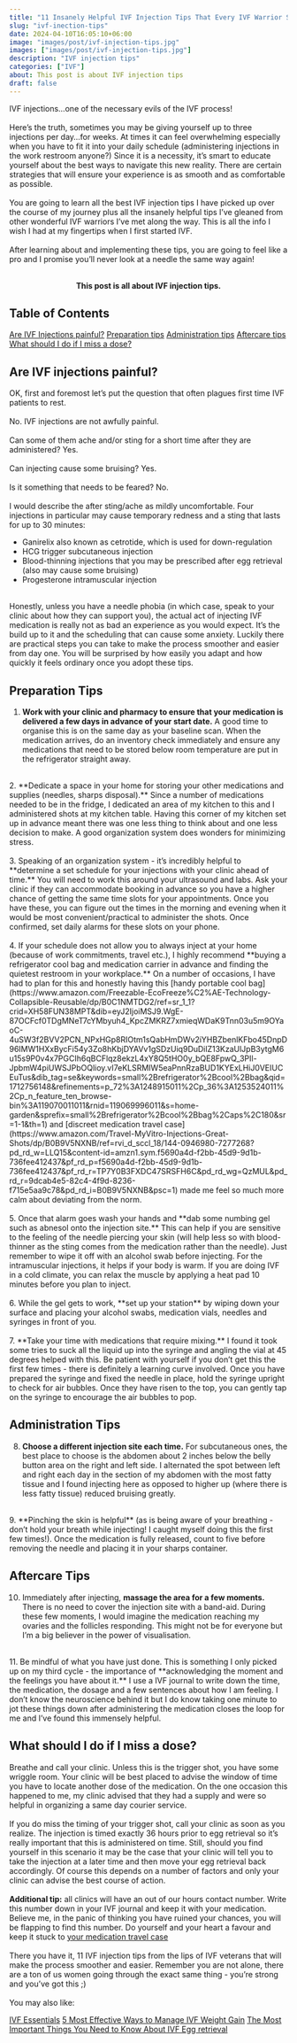 ```yaml
---
title: "11 Insanely Helpful IVF Injection Tips That Every IVF Warrior Should Know"
slug: "ivf-inection-tips"
date: 2024-04-10T16:05:10+06:00
image: "images/post/ivf-injection-tips.jpg"
images: ["images/post/ivf-injection-tips.jpg"]
description: "IVF injection tips"
categories: ["IVF"]
about: This post is about IVF injection tips
draft: false
---
```


IVF injections…one of the necessary evils of the IVF process!<br />   
Here’s the truth, sometimes you may be giving yourself up to three injections per day…for weeks. At times it can feel overwhelming especially when you have to fit it into your daily schedule (administering injections in the work restroom anyone?) Since it is a necessity, it’s smart to educate yourself about the best ways to navigate this new reality. There are certain strategies that will ensure your experience is as smooth and as comfortable as possible.<br />   
You are going to learn all the best IVF injection tips I have picked up over the course of my journey plus all the insanely helpful tips I’ve gleaned from other wonderful IVF warriors I’ve met along the way. This is all the info I wish I had at my fingertips when I first started IVF.<br />   
After learning about and implementing these tips, you are going to feel like a pro and I promise you’ll never look at a needle the same way again!<br />   
<span style="font-size:10.8em;"><div align="center">**This post is all about IVF injection tips.**</div></span>

 ## Table of Contents

  [Are IVF Injections painful?](#are-ivf-inections-painful)
  [Preparation tips](#preparation-tips)
  [Administration tips](#administration-tips)
  [Aftercare tips](#aftercare-tips)
  [What should I do if I miss a dose?](#what-should-i-do-if-i-miss-a-dose)
<br />   

## Are IVF injections painful?

OK, first and foremost let’s put the question that often plagues first time IVF patients to rest.<br />   
No. IVF injections are not awfully painful.<br />    
Can some of them ache and/or sting for a short time after they are administered? Yes.<br />   
Can injecting cause some bruising? Yes.<br />   
Is it something that needs to be feared? No.<br />   
I would describe the after sting/ache as mildly uncomfortable. Four injections in particular may cause temporary redness and a sting that lasts for up to 30 minutes:
<br />   
* Ganirelix also known as cetrotide, which is used for down-regulation
* HCG trigger subcutaneous injection
* Blood-thinning injections that you may be prescribed after egg retrieval (also may cause some bruising)
* Progesterone intramuscular injection<br />  

<br />   
Honestly, unless you have a needle phobia (in which case, speak to your clinic about how they can support you), the actual act of injecting IVF medication is really not as bad an experience as you would expect. It’s the build up to it and the scheduling that can cause some anxiety. Luckily there are practical steps you can take to make the process smoother and easier from day one. You will be surprised by how easily you adapt and how quickly it feels ordinary once you adopt these tips.<br />   

## Preparation Tips

1. **Work with your clinic and pharmacy to ensure that your medication is delivered a few days in advance of your start date.** A good time to organise this is on the same day as your baseline scan. When the medication arrives, do an inventory check immediately and ensure any medications that need to be stored below room temperature are put in the refrigerator straight away.<br />   
<br />   
2. **Dedicate a space in your home for storing your other medications and supplies (needles, sharps disposal).** Since a number of medications needed to be in the fridge, I dedicated an area of my kitchen to this and I administered shots at my kitchen table. Having this corner of my kitchen set up in advance meant there was one less thing to think about and one less decision to make. A good organization system does wonders for minimizing stress.<br />   
<br />   
3. Speaking of an organization system - it’s incredibly helpful to **determine a set schedule for your injections with your clinic ahead of time.** You will need to work this around your ultrasound and labs. Ask your clinic if they can accommodate booking in advance so you have a higher chance of getting the same time slots for your appointments. Once you have these, you can figure out the times in the morning and evening when it would be most convenient/practical to administer the shots. Once confirmed, set daily alarms for these slots on your phone.<br />   
<br />   
4. If your schedule does not allow you to always inject at your home (because of work commitments, travel etc.), I highly recommend **buying a refrigerator cool bag and medication carrier in advance and finding the quietest restroom in your workplace.** On a number of occasions, I have had to plan for this and honestly having this [handy portable cool bag](https://www.amazon.com/Freezable-EcoFreeze%C2%AE-Technology-Collapsible-Reusable/dp/B0C1NMTDG2/ref=sr_1_1?crid=XH58FUN38MPT&dib=eyJ2IjoiMSJ9.WgE-87OCFcf0TDgMNeT7cYMbyuh4_KpcZMKRZ7xmieqWDaK9Tnn03u5m9OYaoC-4uSW3f2BVV2PCN_NPxHGp8RIOtm1sQabHmDWv2iYHBZbenlKFbo45DnpD96IMW1HXxBycFi54y3Zo8hKbjDYAVv1gSDzUiq9DuDilZ13KzaUlJpB3ytgM6u15s9P0v4x7PGCIh6qBCFlqz8ekzL4xY8Q5tHO0y_bQE8FpwQ_3PIl-JpbmW4piUWSJPbOQlioy.vI7eKLSRMIW5eaPnnRzaBUD1KYExLHiJ0VEIUCEuTus&dib_tag=se&keywords=small%2Brefrigerator%2Bcool%2Bbag&qid=1712756148&refinements=p_72%3A1248915011%2Cp_36%3A1253524011%2Cp_n_feature_ten_browse-bin%3A119070011011&rnid=119069996011&s=home-garden&sprefix=small%2Brefrigerator%2Bcool%2Bbag%2Caps%2C180&sr=1-1&th=1) and [discreet medication travel case](https://www.amazon.com/Travel-MyVitro-Injections-Great-Shots/dp/B0B9V5NXNB/ref=rvi_d_sccl_18/144-0946980-7277268?pd_rd_w=LLQ15&content-id=amzn1.sym.f5690a4d-f2bb-45d9-9d1b-736fee412437&pf_rd_p=f5690a4d-f2bb-45d9-9d1b-736fee412437&pf_rd_r=TP7Y0B3FXDC47SRSFH6C&pd_rd_wg=QzMUL&pd_rd_r=9dcab4e5-82c4-4f9d-8236-f715e5aa9c78&pd_rd_i=B0B9V5NXNB&psc=1) made me feel so much more calm about deviating from the norm.<br />   
<br />   
5. Once that alarm goes wash your hands and **dab some numbing gel such as abnesol onto the injection site.** This can help if you are sensitive to the feeling of the needle piercing your skin (will help less so with blood-thinner as the sting comes from the medication rather than the needle). Just remember to wipe it off with an alcohol swab before injecting. For the intramuscular injections, it helps if your body is warm. If you are doing IVF in a cold climate, you can relax the muscle by applying a heat pad 10 minutes before you plan to inject.<br />   
<br />   
6. While the gel gets to work, **set up your station** by wiping down your surface and placing your alcohol swabs, medication vials, needles and syringes in front of you.<br />   
<br />   
7. **Take your time with medications that require mixing.** I found it took some tries to suck all the liquid up into the syringe and angling the vial at 45 degrees helped with this. Be patient with yourself if you don’t get this the first few times - there is definitely a learning curve involved. Once you have prepared the syringe and fixed the needle in place, hold the syringe upright to check for air bubbles. Once they have risen to the top, you can gently tap on the syringe to encourage the air bubbles to pop.<br />   

## Administration Tips

8. **Choose a different injection site each time.** For subcutaneous ones, the best place to choose is the abdomen about 2 inches below the belly button area on the right and left side. I alternated the spot between left and right each day in the section of my abdomen with the most fatty tissue and I found injecting here as opposed to higher up (where there is less fatty tissue) reduced bruising greatly.<br />   
<br />   
9.  **Pinching the skin is helpful** (as is being aware of your breathing - don’t hold your breath while injecting! I caught myself doing this the first few times!). Once the medication is fully released, count to five before removing the needle and placing it in your sharps container.<br />   

## Aftercare Tips

10. Immediately after injecting, **massage the area for a few moments.** There is no need to cover the injection site with a band-aid. During these few moments, I would imagine the medication reaching my ovaries and the follicles responding. This might not be for everyone but I’m a big believer in the power of visualisation.<br />   
<br />   
11. Be mindful of what you have just done. This is something I only picked up on my third cycle - the importance of **acknowledging the moment and the feelings you have about it.** I use a IVF journal to write down the time, the medication, the dosage and a few sentences about how I am feeling. I don’t know the neuroscience behind it but I do know taking one minute to jot these things down after administering the medication closes the loop for me and I’ve found this immensely helpful.<br />   

## What should I do if I miss a dose?

Breathe and call your clinic. Unless this is the trigger shot, you have some wriggle room. Your clinic will be best placed to advise the window of time you have to locate another dose of the medication. On the one occasion this happened to me, my clinic advised that they had a supply and were so helpful in organizing a same day courier service.<br />   
 If you do miss the timing of your trigger shot, call your clinic as soon as you realize. The injection is timed exactly 36 hours prior to egg retrieval so it’s really important that this is administered on time. Still, should you find yourself in this scenario it may be the case that your clinic will tell you to take the injection at a later time and then move your egg retrieval back accordingly. Of course this depends on a number of factors and only your clinic can advise the best course of action.<br />   
**Additional tip:** all clinics will have an out of our hours contact number. Write this number down in your IVF journal and keep it with your medication. Believe me, in the panic of thinking you have ruined your chances, you will be flapping to find this number. Do yourself and your heart a favour and keep it stuck to [your medication travel case](https://www.amazon.com/Travel-MyVitro-Injections-Great-Shots/dp/B0B9V5NXNB/ref=rvi_d_sccl_18/144-0946980-7277268?pd_rd_w=LLQ15&content-id=amzn1.sym.f5690a4d-f2bb-45d9-9d1b-736fee412437&pf_rd_p=f5690a4d-f2bb-45d9-9d1b-736fee412437&pf_rd_r=TP7Y0B3FXDC47SRSFH6C&pd_rd_wg=QzMUL&pd_rd_r=9dcab4e5-82c4-4f9d-8236-f715e5aa9c78&pd_rd_i=B0B9V5NXNB&psc=1)<br />   
There you have it, 11 IVF injection tips from the lips of IVF veterans that will make the process smoother and easier. Remember you are not alone, there are a ton of us women going through the exact same thing - you’re strong and you’ve got this ;)<br />   
You may also like:

[IVF Essentials](https://ivf-journey.com/ivf-essentials/)
[5 Most Effective Ways to Manage IVF Weight Gain](https://ivf-journey.com/ivf-weight-gain/)
[The Most Important Things You Need to Know About IVF Egg retrieval](https://ivf-journey.com/ivf-egg-retrieval/)